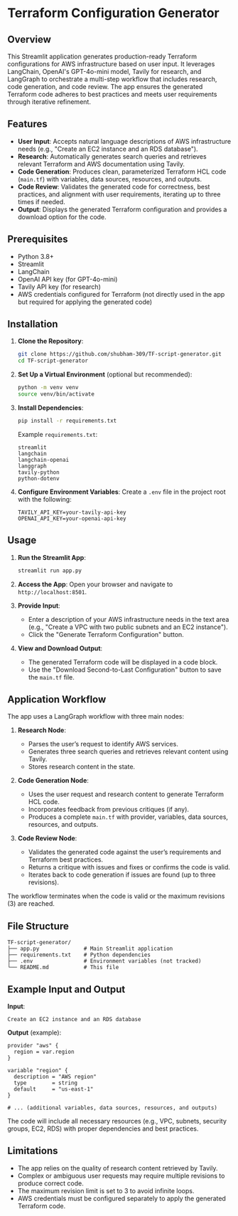 # Terraform Configuration Generator

## Overview

This Streamlit application generates production-ready Terraform configurations for AWS infrastructure based on user input. It leverages LangChain, OpenAI's GPT-4o-mini model, Tavily for research, and LangGraph to orchestrate a multi-step workflow that includes research, code generation, and code review. The app ensures the generated Terraform code adheres to best practices and meets user requirements through iterative refinement.

## Features

- **User Input**: Accepts natural language descriptions of AWS infrastructure needs (e.g., "Create an EC2 instance and an RDS database").
- **Research**: Automatically generates search queries and retrieves relevant Terraform and AWS documentation using Tavily.
- **Code Generation**: Produces clean, parameterized Terraform HCL code (`main.tf`) with variables, data sources, resources, and outputs.
- **Code Review**: Validates the generated code for correctness, best practices, and alignment with user requirements, iterating up to three times if needed.
- **Output**: Displays the generated Terraform configuration and provides a download option for the code.

## Prerequisites

- Python 3.8+
- Streamlit
- LangChain
- OpenAI API key (for GPT-4o-mini)
- Tavily API key (for research)
- AWS credentials configured for Terraform (not directly used in the app but required for applying the generated code)

## Installation

1. **Clone the Repository**:
   ```bash
   git clone https://github.com/shubham-309/TF-script-generator.git
   cd TF-script-generator
   ```

2. **Set Up a Virtual Environment** (optional but recommended):
   ```bash
   python -m venv venv
   source venv/bin/activate
   ```

3. **Install Dependencies**:
   ```bash
   pip install -r requirements.txt
   ```

   Example `requirements.txt`:
   ```
   streamlit
   langchain
   langchain-openai
   langgraph
   tavily-python
   python-dotenv
   ```

4. **Configure Environment Variables**:
   Create a `.env` file in the project root with the following:
   ```
   TAVILY_API_KEY=your-tavily-api-key
   OPENAI_API_KEY=your-openai-api-key
   ```

## Usage

1. **Run the Streamlit App**:
   ```bash
   streamlit run app.py
   ```

2. **Access the App**:
   Open your browser and navigate to `http://localhost:8501`.

3. **Provide Input**:
   - Enter a description of your AWS infrastructure needs in the text area (e.g., "Create a VPC with two public subnets and an EC2 instance").
   - Click the "Generate Terraform Configuration" button.

4. **View and Download Output**:
   - The generated Terraform code will be displayed in a code block.
   - Use the "Download Second-to-Last Configuration" button to save the `main.tf` file.

## Application Workflow

The app uses a LangGraph workflow with three main nodes:

1. **Research Node**:
   - Parses the user’s request to identify AWS services.
   - Generates three search queries and retrieves relevant content using Tavily.
   - Stores research content in the state.

2. **Code Generation Node**:
   - Uses the user request and research content to generate Terraform HCL code.
   - Incorporates feedback from previous critiques (if any).
   - Produces a complete `main.tf` with provider, variables, data sources, resources, and outputs.

3. **Code Review Node**:
   - Validates the generated code against the user’s requirements and Terraform best practices.
   - Returns a critique with issues and fixes or confirms the code is valid.
   - Iterates back to code generation if issues are found (up to three revisions).

The workflow terminates when the code is valid or the maximum revisions (3) are reached.

## File Structure

```
TF-script-generator/
├── app.py              # Main Streamlit application
├── requirements.txt    # Python dependencies
├── .env                # Environment variables (not tracked)
└── README.md           # This file
```

## Example Input and Output

**Input**:
```
Create an EC2 instance and an RDS database
```

**Output** (example):
```hcl
provider "aws" {
  region = var.region
}

variable "region" {
  description = "AWS region"
  type        = string
  default     = "us-east-1"
}

# ... (additional variables, data sources, resources, and outputs)
```

The code will include all necessary resources (e.g., VPC, subnets, security groups, EC2, RDS) with proper dependencies and best practices.

## Limitations

- The app relies on the quality of research content retrieved by Tavily.
- Complex or ambiguous user requests may require multiple revisions to produce correct code.
- The maximum revision limit is set to 3 to avoid infinite loops.
- AWS credentials must be configured separately to apply the generated Terraform code.
